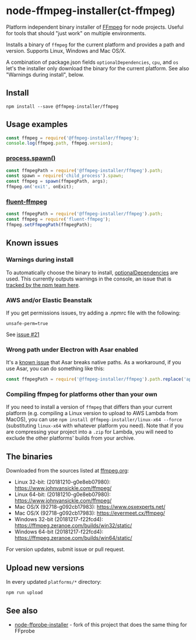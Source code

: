 # node-ffmpeg-installer(ct-ffmpeg)

Platform independent binary installer of [FFmpeg](https://ffmpeg.org/) for node projects. Useful for tools that should "just work" on multiple environments.

Installs a binary of `ffmpeg` for the current platform and provides a path and version. Supports Linux, Windows and Mac OS/X.

A combination of package.json fields `optionalDependencies`, `cpu`, and `os` let's the installer only download the binary for the current platform. See also "Warnings during install", below.

## Install

    npm install --save @ffmpeg-installer/ffmpeg

## Usage examples

```javascript
const ffmpeg = require('@ffmpeg-installer/ffmpeg');
console.log(ffmpeg.path, ffmpeg.version);
```

### [process.spawn()](https://nodejs.org/api/child_process.html#child_process_child_process_spawn_command_args_options)

```javascript
const ffmpegPath = require('@ffmpeg-installer/ffmpeg').path;
const spawn = require('child_process').spawn;
const ffmpeg = spawn(ffmpegPath, args);
ffmpeg.on('exit', onExit);
```

### [fluent-ffmpeg](https://github.com/fluent-ffmpeg/node-fluent-ffmpeg)

```javascript
const ffmpegPath = require('@ffmpeg-installer/ffmpeg').path;
const ffmpeg = require('fluent-ffmpeg');
ffmpeg.setFfmpegPath(ffmpegPath);
```

## Known issues

### Warnings during install

To automatically choose the binary to install, [optionalDependencies](https://docs.npmjs.com/files/package.json#optionaldependencies) are used. This currently outputs warnings in the console, an issue that is [tracked by the npm team here](https://github.com/npm/npm/issues/9567).

### AWS and/or Elastic Beanstalk

If you get permissions issues, try adding a .npmrc file with the following:

    unsafe-perm=true

See [issue #21](https://github.com/kribblo/node-ffmpeg-installer/issues/21)

### Wrong path under Electron with Asar enabled

It's a [known issue](https://github.com/electron-userland/electron-packager/issues/740) that Asar breaks native paths. As a workaround, if you use Asar, you can do something like this:

```javascript
const ffmpegPath = require('@ffmpeg-installer/ffmpeg').path.replace('app.asar', 'app.asar.unpacked');
```

### Compiling ffmpeg for platforms other than your own

If you need to install a version of `ffmpeg` that differs than your current platform (e.g. compiling a Linux version to upload to AWS Lambda from MacOS), you can use `npm install @ffmpeg-installer/linux-x64 --force` (substituting `linux-x64` with whatever platform you need). Note that if you are compressing your project into a `.zip` for Lambda, you will need to exclude the other platforms' builds from your archive.

## The binaries

Downloaded from the sources listed at [ffmpeg.org](https://ffmpeg.org/download.html):

* Linux 32-bit: (20181210-g0e8eb07980): https://www.johnvansickle.com/ffmpeg/
* Linux 64-bit: (20181210-g0e8eb07980): https://www.johnvansickle.com/ffmpeg/
* Mac OS/X (92718-g092cb17983): https://www.osxexperts.net/
* Mac OS/X (92718-g092cb17983): https://evermeet.cx/ffmpeg/
* Windows 32-bit (20181217-f22fcd4): https://ffmpeg.zeranoe.com/builds/win32/static/
* Windows 64-bit (20181217-f22fcd4): https://ffmpeg.zeranoe.com/builds/win64/static/

For version updates, submit issue or pull request.

## Upload new versions

In every updated `platforms/*` directory:
 
    npm run upload
    
## See also

* [node-ffprobe-installer](https://www.npmjs.com/package/@ffprobe-installer/ffprobe) - fork of this project that does the same thing for FFprobe
